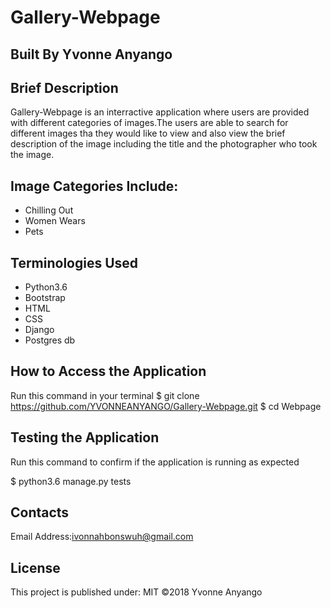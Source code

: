 # Gallery-Webpage

## Built By Yvonne Anyango

## Brief Description

Gallery-Webpage is an interractive application where users are provided with different categories of images.The users are able to search for different images tha they would like to view and also view the brief description of the image including the title and the photographer who took the image. 

 ## Image Categories Include:

 * Chilling Out
 * Women Wears
 * Pets
 
## Terminologies Used

* Python3.6
* Bootstrap
* HTML
* CSS
* Django
* Postgres db

## How to Access the Application

Run this command in your terminal
$ git clone https://github.com/YVONNEANYANGO/Gallery-Webpage.git
$ cd Webpage

## Testing the Application

Run this command to confirm if the application is running as expected

$ python3.6 manage.py tests

## Contacts

Email Address:ivonnahbonswuh@gmail.com

## License

This project is published under:
MIT ©2018 Yvonne Anyango